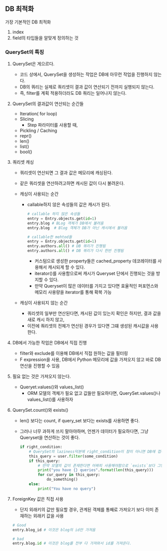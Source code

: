 ## DB 최적화

가장 기본적인 DB 최적화

1. index
2. field의 타입들을 알맞게 정의하는 것



### QuerySet의 특징

1. QuerySet은 게으르다.

    * 코드 상에서, QuerySet을 생성하는 작업은 DB에 아무런 작업을 진행하지 않는다.
    * DB의 쿼리는 실제로 쿼리셋이 결과 값이 연산되기 전까지 실행되지 않는다.
    * 즉, filter를 계획 적용하더라도 DB 쿼리는 일어나지 않는다.

2. QuerySet의 결과값이 연산되는 순간들

    * Iteration( for loop)
    * Slicing
        * Step 파라미터를 사용할 때,
    * Pickling / Caching
    * repr()
    * len()
    * list()
    * bool()

3. 쿼리셋 캐싱

    * 쿼리셋이 연산되면 그 결과 값은 메모리에 캐싱된다.

    * 같은 쿼리셋을 연산하려고하면 캐시된 값이 다시 불려온다.

    * 캐싱이 사용되는 순간

        * callable하지 않은 속성들의 값은 캐시가 된다.

            ```python
            # callable 하지 않은 속성들
            entry = Entry.objects.get(id=1)
            entry.blog # BLog 객체가 DB에서 불려옴
            entry.blog  # Blog 객체가 DB가 아닌 캐시에서 불러옴
            
            # callable한 mehtod들
            entry = Entry.objects.get(id=1)
            entry.authors.all() # DB 쿼리가 진행됨
            entry.authors.all() # DB 쿼리가 다시 한번 진행됨
            ```

            * 커스텀으로 생성한 property들은 cached_property 데코레이터를 사용해서 캐시되게 할 수 있다.
            * iterator()를 사용함으로써 캐시가 Queryset 단에서 진행되는 것을 방지할 수 있다. 
            * 만약 Queryset이 많은 데이터를 가지고 있다면 효율적인 퍼포먼스와 메모리 사용량을 iterator를 통해 확복 가능

    * 캐싱이 사용되지 않는 순간

        * 쿼리셋의 일부만 연산된다면, 캐시된 값이 있는지 확인은 하지만, 결과 값을 새로 캐시 하지 않고,
        * 이전에 쿼리셋의 전체가 연산된 경우가 있다면 그떄 생성된 캐시값을 사용한다.



4. DB에서 가능한 작업은 DB에서 직접 진행

    * filter와 exclude를 이용해 DB에서 직접 원하는 값을 필터링
    * F expression을 사용, DB에서 Python 메모리에 값을 가져오지 않고 바로 DB연산을 진행할 수 있음

5. 필요 없는 것은 가져오지 않는다.

    * Queryet.values()와 values_list()
        * ORM 모델의 객체가 필요 없고 값들만 필요하다면, QuerySet.values()나 values_list()를 사용하자

6. QuerySet.count()와 exists()

    * len() 보다는 count, if query_set 보다는 exists를 사용하면 좋다.

    * 그러나 너무 과하게 쓰지 말아야하며, 언젠가 데이터가 필요하다면, 그냥 Queryset을 연산하는 것이 좋다.

        ```python
        if right_condition:
        	# QuerySet의 laziness덕분에 right_condition이 참이 아니면 DB에 접속하지 않음
        	this_query = user.filter(some_condition)
        	if this_query:
        		# 만약 모델의 값이 존재한다면 어짜피 사용해야함으로 `exists`보다 그냥 DB query를 실행시키는 것이 좋음
        		print("you have {} queries".format(len(this_query)))
        		for cur_query in this_query:
        			do_something()
        	else:
        		print("You have no query")
        ```

        

7. ForeignKey 값은 직접 사용

    * 단지 외래키의 값만 필요할 경우, 관계된 객체를 통째로 가져오기 보다 이미 존재하는 외래키 값을 사용

    ```python
    # Good
    entry.blog_id # 이것은 blog의 id만 가져옴
    
    # bad
    entry.blog.id # 이것은 blog를 전부 다 가져와서 id를 가져온다.
    ```

